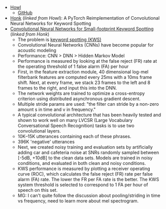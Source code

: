 - [Howl](https://www.aclweb.org/anthology/2020.nlposs-1.9.pdf)
  - [GitHub](https://github.com/castorini/howl)
- [Honk](https://arxiv.org/pdf/1710.06554.pdf) (_linked from Howl_): A PyTorch Reimplementation of Convolutional Neural Networks for Keyword Spotting
- [Convolutional Neural Networks for Small-footprint Keyword Spotting](https://static.googleusercontent.com/media/research.google.com/en//pubs/archive/43969.pdf) (_linked from Honk_)
  - The problem is [keyword spotting (KWS)](https://en.wikipedia.org/wiki/Keyword_spotting)
  - Convolutional Neural Networks (CNNs) have become popular for acoustic modeling
  - Performance: CNN > DNN > Hidden Markov Model
  - Performance is measured by looking at the false reject (FR) rate at the operating
    threshold of 1 false alarm (FA) per hour
  - First, in the feature extraction module, 40 dimensional log-mel filterbank features are computed every 25ms with a 10ms frame shift. Next, at every frame, we stack 23 frames to the left and 8 frames to the right, and input this into the DNN.
  - The network weights are trained to optimize a cross-entropy criterion using distributed asynchronous gradient descent.
  - Multiple stride params are used: "the filter can stride by a non-zero amount s in time and v in frequency."
  - A typical convolutional architecture that has been heavily tested and shown to work well on many LVCSR (Large Vocabulary Conversational Speech Recognition) tasks is to use two convolutional layers.
  - 10K–15K utterances containing each of these phrases.
  - 396K 'negative' utterances
  - Next, we created noisy training and evaluation sets by artificially adding car and cafeteria noise at SNRs randomly sampled between [-5dB, +10dB] to the clean data sets. Models are trained in noisy conditions, and evaluated in both clean and noisy conditions.
  - KWS performance is measured by plotting a receiver operating curve (ROC), which calculates the false reject (FR) rate per false alarm (FA) rate. The lower the FR per FA rate is the better. The KWS system threshold is selected to correspond to 1 FA per hour of speech on this set.
  - MG: I can't quite follow the discussion about pooling/striding in time vs frequency, need to learn more about mel spectrogram.
